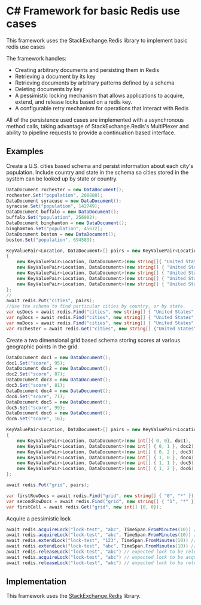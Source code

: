# C# Framework for basic Redis use cases

This framework uses the StackExchange.Redis library to implement basic redis use cases 

The framework handles:
- Creating arbitrary documents and persisting them in Redis
- Retrieving a document by its key
- Retrieving documents by arbitrary patterns defined by a schema
- Deleting documents by key
- A pessimistic locking mechanism that allows applications to acquire, extend, and release locks based on a redis key.
- A configurable retry mechanism for operations that interact with Redis

All of the persistence used cases are implemented with a asynchronous method calls, taking advantage of StackExchange.Redis's MultiPlexer and ability to pipeline requests to provide a continuation based interface.

## Examples

Create a U.S. cities based schema and persist information about each city's population. Include country and state in the schema so cities 
stored in the system can be looked up by state or country.

```C#
DataDocument rochester = new DataDocument();            
rochester.Set("population", 208880);
DataDocument syracuse = new DataDocument();            
syracuse.Set("population", 142749);
DataDocument buffalo = new DataDocument();            
buffalo.Set("population", 256902);
DataDocument binghamton = new DataDocument();            
binghamton.Set("population", 45672);
DataDocument boston = new DataDocument();           
boston.Set("population", 694583);

KeyValuePair<Location, DataDocument>[] pairs = new KeyValuePair<Location, DataDocument>[]
{
    new KeyValuePair<Location, DataDocument>(new string[]{ "United States", "NY", "Rochester"}, rochester),
    new KeyValuePair<Location, DataDocument>(new string[] { "United States", "NY", "Syracuse" }, syracuse),
    new KeyValuePair<Location, DataDocument>(new string[] { "United States", "NY", "Buffalo" }, buffalo),
    new KeyValuePair<Location, DataDocument>(new string[] { "United States", "NY", "Binghamton" }, binghamton),
    new KeyValuePair<Location, DataDocument>(new string[] { "United States", "MA", "Boston" }, boston)
};
//
await redis.Put("cities", pairs);
//Use the schema to find particular cities by country, or by state.        
var usDocs = await redis.Find("cities", new string[] { "United States", "*", "*" }).ToArrayAsync();
var nyDocs = await redis.Find("cities", new string[] { "United States", "NY", "*" }).ToArrayAsync();
var maDocs = await redis.Find("cities", new string[] { "United States", "MA", "*" }).ToArrayAsync();
var rochester = await redis.Get("cities", new string[] {"United States", "NY", "Rochester"});
```

Create a two dimensional grid based schema storing scores at various geographic points in the grid.

```C#
DataDocument doc1 = new DataDocument();
doc1.Set("score", 95);
DataDocument doc2 = new DataDocument();
doc2.Set("score", 87);
DataDocument doc3 = new DataDocument();
doc3.Set("score", 81);
DataDocument doc4 = new DataDocument();
doc4.Set("score", 71);
DataDocument doc5 = new DataDocument();
doc5.Set("score", 99);
DataDocument doc6 = new DataDocument();
doc6.Set("score", 16);

KeyValuePair<Location, DataDocument>[] pairs = new KeyValuePair<Location, DataDocument>[]
{
    new KeyValuePair<Location, DataDocument>(new int[]{ 0, 0}, doc1),
    new KeyValuePair<Location, DataDocument>(new int[] { 0, 1 }, doc2),
    new KeyValuePair<Location, DataDocument>(new int[] { 0, 2 }, doc3),
    new KeyValuePair<Location, DataDocument>(new int[] { 1, 0 }, doc4),
    new KeyValuePair<Location, DataDocument>(new int[] { 1, 1 }, doc5),
    new KeyValuePair<Location, DataDocument>(new int[] { 1, 2 }, doc6),
};

await redis.Put("grid", pairs);

var firstRowDocs = await redis.Find("grid", new string[] { "0", "*" }).ToArrayAsync();
var secondRowDocs = await redis.Find("grid", new string[] { "1", "*" }).ToArrayAsync();
var firstCell = await redis.Get("grid", new int[] {0, 0});
```

Acquire a pessimistic lock

```C#
await redis.acquireLock("lock-test", "abc", TimeSpan.FromMinutes(10)) // 1: expected lock to be acquired
await redis.acquireLock("lock-test", "abc", TimeSpan.FromMinutes(10)) // 2: expected lock to not be acquired
await redis.extendLock("lock-test", "123", TimeSpan.FromMinutes(10)) // 3: expected lock to not be extended
await redis.extendLock("lock-test", "abc", TimeSpan.FromMinutes(10)) // 4: expected lock to be extended
await redis.releaseLock("lock-test", "abc") // expected lock to be released
await redis.acquireLock("lock-test", "abc") // expected lock to be acquired
await redis.releaseLock("lock-test", "abc") // expected lock to be released
```

## Implementation

This framework uses the [StackExchange.Redis](https://stackexchange.github.io/StackExchange.Redis/) library. 